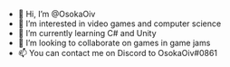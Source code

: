 - 👋 Hi, I’m @OsokaOiv
- 👀 I’m interested in video games and computer science
- 🌱 I’m currently learning C# and Unity
- 💞️ I’m looking to collaborate on games in game jams
- 📫 You can contact me on Discord to OsokaOiv#0861

<!---
OsokaOiv/OsokaOiv is a ✨ special ✨ repository because its `README.md` (this file) appears on your GitHub profile.
You can click the Preview link to take a look at your changes.
--->
